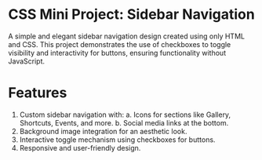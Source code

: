 # CSS Mini Project: Sidebar Navigation

A simple and elegant sidebar navigation design created using only HTML and CSS. This project demonstrates the use of checkboxes to toggle visibility and interactivity for buttons, ensuring functionality without JavaScript.

# Features

1. Custom sidebar navigation with:
    a. Icons for sections like Gallery, Shortcuts, Events, and more.
    b. Social media links at the bottom.
3. Background image integration for an aesthetic look.
4. Interactive toggle mechanism using checkboxes for buttons.
5. Responsive and user-friendly design.
